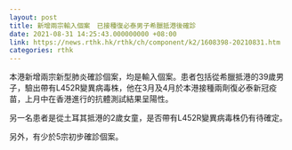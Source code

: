```yaml
---
layout: post
title: 新增兩宗輸入個案　已接種復必泰男子希臘抵港後確診
date: 2021-08-31 14:25:43.000000000 +08:00
link: https://news.rthk.hk/rthk/ch/component/k2/1608398-20210831.htm
categories: rthk
---
```


本港新增兩宗新型肺炎確診個案，均是輸入個案。患者包括從希臘抵港的39歲男子，驗出帶有L452R變異病毒株，他在3月及4月於本港接種兩劑復必泰新冠疫苗，上月中在香港進行的抗體測試結果呈陽性。

另一名患者是從土耳其抵港的2歲女童，是否帶有L452R變異病毒株仍有待確定。

另外，有少於5宗初步確診個案。
